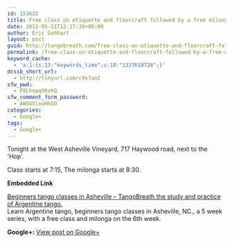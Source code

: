 ```yaml
---
id: 153622
title: Free class on etiquette and floorcraft followed by a free milonga!
date: 2012-05-21T12:17:39+00:00
author: Eric Gebhart
layout: post
guid: http://tangobreath.com/free-class-on-etiquette-and-floorcraft-followed-by-a-free-milonga/
permalink: /free-class-on-etiquette-and-floorcraft-followed-by-a-free-milonga/
keyword_cache:
  - 'a:1:{s:13:"keywords_time";s:10:"1337619728";}'
dcssb_short_url:
  - http://tinyurl.com/c9v7ao2
sfw_pwd:
  - F8LhopqO6vkQ
sfw_comment_form_password:
  - AW5U5lxoHhGO
categories:
  - Google+
tags:
  - Google+
---
```

Tonight at the West Asheville Vineyard, 717 Haywood road, next to the 'Hop'.

Class starts at 7:15, The milonga starts at 8:30.

<p style='clear:both;'>
  <p style='margin-bottom:5px;'>
    <strong>Embedded Link</strong>
  </p>
  
  <p>
    <a href='http://tangobreath.com/beginners-tango-classes-in-asheville/'>Beginners tango classes in Asheville &#8211; TangoBreath the study and practice of Argentine tango.</a><br /> Learn Argentine tango, beginners tango classes in Asheville, NC., a 5 week series, with a free class and milonga on the 6th week.
  </p>
  
  <p style='clear:both;'>
    <strong>Google+:</strong> <a href='https://plus.google.com/113145648275577627533/posts/j5z8sMibLDy' target='_new'>View post on Google+</a>
  </p>